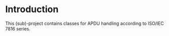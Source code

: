# Introduction

This (sub)-project contains classes for APDU handling according to
ISO/IEC 7816 series.
